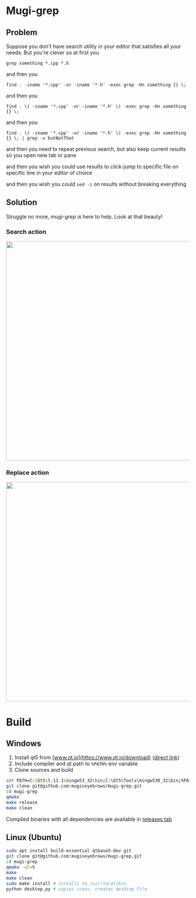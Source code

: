 # Mugi-grep

## Problem

Suppose you don't have search utility in your editor that satisfies all your needs. But you're clever so at first you

`grep something *.cpp *.h`

and then you

`find . -iname '*.cpp' -or -iname '*.h' -exec grep -Hn something {} \;`

and then you

`find . \( -iname '*.cpp' -or -iname '*.h' \) -exec grep -Hn something {} \;`

and then you

`find . \( -iname '*.cpp' -or -iname '*.h' \) -exec grep -Hn something {} \; | grep -v butNotThat`

and then you need to repeat previous search, but also keep current results so you open new tab or pane

and then you wish you could use results to click-jump to specific file on specific line in your editor of choice

and then you wish you could `sed -i` on results without breaking everything

## Solution

Struggle no more, _mugi-grep_ is here to help. Look at that beauty!

### Search action
<img src="https://mugiseyebrows.github.io/img/mugi-grep-search.png" width="600"/>

### Replace action
<img src="https://mugiseyebrows.github.io/img/mugi-grep-replace2.png" width="600"/>

# Build

## Windows

1) Install qt5 from [www.qt.io](https://www.qt.io/download) ([direct link](https://download.qt.io/official_releases/qt/5.12/5.12.0/qt-opensource-windows-x86-5.12.0.exe))
2) Include compiler and qt path to `%PATH%` env variable
2) Clone sources and build

```bash
set PATH=C:\Qt5\5.11.1\mingw53_32\bin;C:\Qt5\Tools\mingw530_32\bin;%PATH%
git clone git@github.com:mugiseyebrows/mugi-grep.git
cd mugi-grep
qmake
make release
make clean
```

Compiled binaries with all dependencies are available in [releases tab](https://github.com/mugiseyebrows/mugi-grep/releases)

## Linux (Ubuntu)

```bash
sudo apt install build-essential qtbase5-dev git
git clone git@github.com:mugiseyebrows/mugi-grep.git
cd mugi-grep
qmake -qt=5
make
make clean
sudo make install # installs to /usr/local/bin
python desktop.py # copies icons, creates desktop file
```